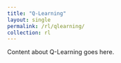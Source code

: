 ```yaml
---
title: "Q-Learning"
layout: single
permalink: /rl/qlearning/
collection: rl
---
```


Content about Q-Learning goes here.
